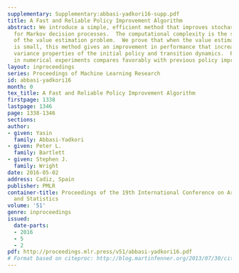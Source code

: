 ```yaml
---
supplementary: Supplementary:abbasi-yadkori16-supp.pdf
title: A Fast and Reliable Policy Improvement Algorithm
abstract: We introduce a simple, efficient method that improves stochastic policies
  for Markov decision processes.  The computational complexity is the same as that
  of the value estimation problem.  We prove that when the value estimation error
  is small, this method gives an improvement in performance that increases with certain
  variance properties of the initial policy and transition dynamics.  Performance
  in numerical experiments compares favorably with previous policy improvement algorithms.
layout: inproceedings
series: Proceedings of Machine Learning Research
id: abbasi-yadkori16
month: 0
tex_title: A Fast and Reliable Policy Improvement Algorithm
firstpage: 1338
lastpage: 1346
page: 1338-1346
sections: 
author:
- given: Yasin
  family: Abbasi-Yadkori
- given: Peter L.
  family: Bartlett
- given: Stephen J.
  family: Wright
date: 2016-05-02
address: Cadiz, Spain
publisher: PMLR
container-title: Proceedings of the 19th International Conference on Artificial Intelligence
  and Statistics
volume: '51'
genre: inproceedings
issued:
  date-parts:
  - 2016
  - 5
  - 2
pdf: http://proceedings.mlr.press/v51/abbasi-yadkori16.pdf
# Format based on citeproc: http://blog.martinfenner.org/2013/07/30/citeproc-yaml-for-bibliographies/
---
```

